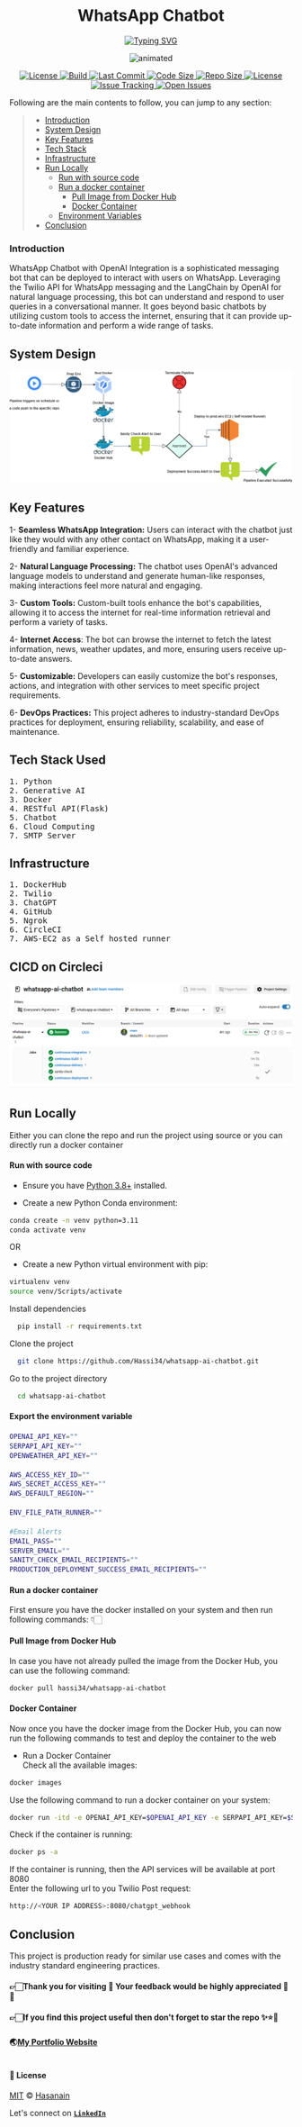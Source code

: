<p align="center">
    <b>
        <h1 align="center">WhatsApp Chatbot</h1>
    </b>
</p>
<p align="center">
<a href="https://github.com/Hassi34/whatsapp-ai-chatbot">
    <img src="https://readme-typing-svg.demolab.com?font=Georgia&c=g&size=18&duration=3000&pause=6000&multiline=True&center=true&width=800&height=40&lines= AI Powered WhatsApp chatbot;" alt="Typing SVG" />
</a>
</p>
<p align="center">
  <img src="./repo_assets/whatsapp-ai-chatbot.gif" alt="animated" />
</p>


<p align="center">
    <a href="https://www.python.org/downloads/">
        <img alt="License" src="https://img.shields.io/badge/python-3.8%20%7C%203.9%20%7C%203.10%20%7C%203.11-g.svg">
    </a>
    <a href="https://github.com/Hassi34/whatsapp-ai-chatbot">
        <img alt="Build" src="https://circleci.com/gh/Hassi34/whatsapp-ai-chatbot.svg?style=svg&circle-token=9373a7eeb514b8dc34b90445c9426e0091cc27ba">
    </a>
    <a href="https://github.com/Hassi34/whatsapp-ai-chatbot">
        <img alt="Last Commit" src="https://img.shields.io/github/last-commit/hassi34/whatsapp-ai-chatbot/main?color=g">
    </a>
    <a href="https://github.com/Hassi34/whatsapp-ai-chatbot">
        <img alt="Code Size" src="https://img.shields.io/github/languages/code-size/hassi34/whatsapp-ai-chatbot?color=g">
    </a>
    <a href="https://github.com/Hassi34/whatsapp-ai-chatbot">
        <img alt="Repo Size" src="https://img.shields.io/github/repo-size/hassi34/whatsapp-ai-chatbot?color=g">
    </a>
    <a href="https://github.com/Hassi34/whatsapp-ai-chatbot/blob/main/LICENSE">
        <img alt="License" src="https://img.shields.io/github/license/hassi34/whatsapp-ai-chatbot?color=g">
    </a>
    <a href="https://github.com/hassi34/whatsapp-ai-chatbot/issues">
        <img alt="Issue Tracking" src="https://img.shields.io/badge/issue_tracking-github-brightgreen.svg">
    </a>
    <a href="https://github.com/hassi34/whatsapp-ai-chatbot/issues">
        <img alt="Open Issues" src="https://img.shields.io/github/issues/hassi34/whatsapp-ai-chatbot">
    </a>
</p>

Following are the main contents to follow, you can jump to any section:

>   -  [Introduction](#project-intro)<br>
>   -  [System Design](#system-design)<br>
>   -  [Key Features](#key-features)<br>
>   -  [Tech Stack](#tech-stack)<br>
>   -  [Infrastructure](#infra-)<br>
>   -  [Run Locally](#run-locally)<br>
>      - [Run with source code](#run-source)<br>
>      - [Run a docker container](#run-container)<br>
>        - [Pull Image from Docker Hub](#docker-container)<br>
>        - [Docker Container](#docker-container)<br>
>      - [Environment Variables](#env-vars)<br>
>   -  [Conclusion](#conclusion-)<br>

### Introduction<a id='project-intro'></a>  
WhatsApp Chatbot with OpenAI Integration is a sophisticated messaging bot that can be deployed to interact with users on WhatsApp. Leveraging the Twilio API for WhatsApp messaging and the LangChain by OpenAI for natural language processing, this bot can understand and respond to user queries in a conversational manner. It goes beyond basic chatbots by utilizing custom tools to access the internet, ensuring that it can provide up-to-date information and perform a wide range of tasks.
## System Design<a id='system-design'></a>  
![image](./repo_assets/SystemDesign.png)
## Key Features<a id='key-features'></a> 
 
1- **Seamless WhatsApp Integration:** Users can interact with the chatbot just like they would with any other contact on WhatsApp, making it a user-friendly and familiar experience.

2- **Natural Language Processing:** The chatbot uses OpenAI's advanced language models to understand and generate human-like responses, making interactions feel more natural and engaging.

3- **Custom Tools:** Custom-built tools enhance the bot's capabilities, allowing it to access the internet for real-time information retrieval and perform a variety of tasks.

4- **Internet Access**: The bot can browse the internet to fetch the latest information, news, weather updates, and more, ensuring users receive up-to-date answers.

5- **Customizable:** Developers can easily customize the bot's responses, actions, and integration with other services to meet specific project requirements.

6- **DevOps Practices:** This project adheres to industry-standard DevOps practices for deployment, ensuring reliability, scalability, and ease of maintenance.

## Tech Stack Used<a id='tech-stack'></a>
<pre>
1. Python 
2. Generative AI 
3. Docker
4. RESTful API(Flask)
5. Chatbot
6. Cloud Computing
7. SMTP Server
</pre>
## Infrastructure<a id='infra-'></a>
<pre>
1. DockerHub
2. Twilio
3. ChatGPT
4. GitHub
5. Ngrok
6. CircleCI
7. AWS-EC2 as a Self hosted runner
</pre>
## CICD on Circleci
![image](./repo_assets/cicd.png)

## Run Locally<a id='run-locally'></a>
Either you can clone the repo and run the project using source or you can directly run a docker container
#### Run with source code<a id='run-source'></a>
* Ensure you have [Python 3.8+](https://www.python.org/downloads/) installed.

* Create a new Python Conda environment:<a id='env-setup'></a>

```bash
conda create -n venv python=3.11  
conda activate venv 
```
OR
* Create a new Python virtual environment with pip:
```bash
virtualenv venv
source venv/Scripts/activate
```
Install dependencies

```bash
  pip install -r requirements.txt
```

Clone the project

```bash
  git clone https://github.com/Hassi34/whatsapp-ai-chatbot.git
```

Go to the project directory

```bash
  cd whatsapp-ai-chatbot
```

#### Export the environment variable<a id='env-vars'></a>
```bash
OPENAI_API_KEY=""
SERPAPI_API_KEY=""
OPENWEATHER_API_KEY=""

AWS_ACCESS_KEY_ID=""
AWS_SECRET_ACCESS_KEY=""
AWS_DEFAULT_REGION=""

ENV_FILE_PATH_RUNNER=""

#Email Alerts
EMAIL_PASS=""
SERVER_EMAIL=""
SANITY_CHECK_EMAIL_RECIPIENTS=""
PRODUCTION_DEPLOYMENT_SUCCESS_EMAIL_RECIPIENTS=""

```

#### Run a docker container<a id='run-container'></a>
First ensure you have the docker installed on your system and then run following commands: 👇🏻

#### Pull Image from Docker Hub<a id='docker-pull'></a>
In case you have not already pulled the image from the Docker Hub, you can use the following command:
```bash
docker pull hassi34/whatsapp-ai-chatbot
```

#### Docker Container<a id='docker-container'></a>
Now once you have the docker image from the Docker Hub, you can now run the following commands to test and deploy the container to the web

* Run a Docker Container<a id='run-docker-container'></a><br>
Check all the available images:
```bash
docker images
```
Use the following command to run a docker container on your system:
```bash
docker run -itd -e OPENAI_API_KEY=$OPENAI_API_KEY -e SERPAPI_API_KEY=$SERPAPI_API_KEY -e OPENWEATHER_API_KEY=$OPENWEATHER_API_KEY -e AWS_ACCESS_KEY_ID=$AWS_ACCESS_KEY_ID -e AWS_SECRET_ACCESS_KEY=$AWS_SECRET_ACCESS_KEY -e AWS_DEFAULT_REGION=$AWS_DEFAULT_REGION --name <CONTAINER NAME> -p 8080:8080 hassi34/whatsapp-ai-chatbot
```
Check if the container is running:
```bash
docker ps -a
```
If the container is running, then the API services will be available at port 8080<br>
Enter the following url to you Twilio Post request:<br>
```bash
http://<YOUR IP ADDRESS>:8080/chatgpt_webhook
```

## Conclusion<a id='conclusion-'></a>
This project is production ready for similar use cases and comes with the industry standard engineering practices.
#### **👉🏻Thank you for visiting 🙏 Your feedback would be highly appreciated 💯😊**<br>
#### **👉🏻If you find this project useful then don't forget to star the repo ✨⭐🤖**<br>
#### 🌏[My Portfolio Website][website] <br><br>
#### **📃 License**
[MIT][license] © [Hasanain][website]

[license]: hhttps://github.com/Hassi34/brain-tumor-classification/blob/main/LICENSE
[website]: https://hasanain.aicaliber.com

Let's connect on **[``LinkedIn``](https://www.linkedin.com/in/hasanain-mehmood)** <br>